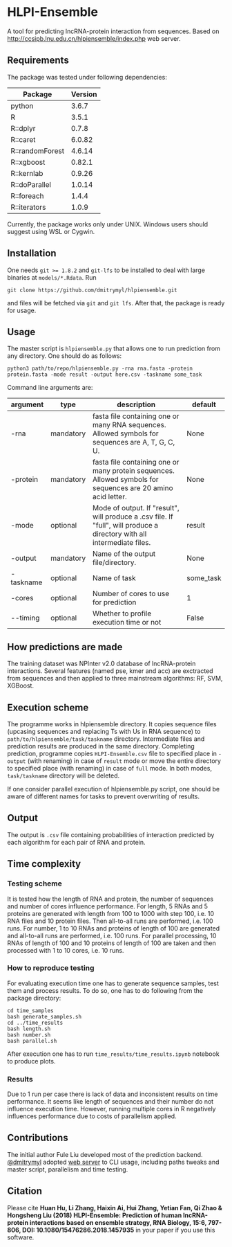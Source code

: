 # HLPI-Ensemble
A tool for predicting lncRNA-protein interaction from sequences. Based on http://ccsipb.lnu.edu.cn/hlpiensemble/index.php web server.
## Requirements
The package was tested under following dependencies:

Package | Version
--- | ---
python | 3.6.7
R | 3.5.1
R::dplyr | 0.7.8
R::caret | 6.0.82
R::randomForest | 4.6.14
R::xgboost | 0.82.1
R::kernlab | 0.9.26
R::doParallel | 1.0.14
R::foreach | 1.4.4
R::iterators | 1.0.9

Currently, the package works only under UNIX. Windows users should suggest using WSL or Cygwin.
 
## Installation
One needs `git >= 1.8.2` and `git-lfs` to be installed to deal with large binaries at `models/*.Rdata`. Run
```
git clone https://github.com/dmitrymyl/hlpiensemble.git
```
and files will be fetched via `git` and `git lfs`. After that, the package is ready for usage.

## Usage
The master script is `hlpiensemble.py` that allows one to run prediction from any directory. One should do as follows:
```
python3 path/to/repo/hlpiensemble.py -rna rna.fasta -protein protein.fasta -mode result -output here.csv -taskname some_task
```
Command line arguments are:

argument|type|description|default
---|---|---|---
-rna|mandatory|fasta file containing one or many RNA sequences. Allowed symbols for sequences are A, T, G, C, U.|None
-protein|mandatory|fasta file containing one or many protein sequences. Allowed symbols for sequences are 20 amino acid letter.|None
-mode|optional|Mode of output. If "result", will produce a .csv file. If "full", will produce a directory with all intermediate files.|result
-output|mandatory|Name of the output file/directory.|None
-taskname|optional|Name of task|some_task
-cores|optional|Number of cores to use for prediction|1
--timing|optional|Whether to profile execution time or not|False

## How predictions are made
The training dataset was NPInter v2.0 database of lncRNA-protein interactions. Several features (named pse, kmer and acc) are exctracted from sequences and then applied to
three mainstream algorithms: RF, SVM, XGBoost.

## Execution scheme
The programme works in hlpiensemble directory. It copies sequence files (upcasing sequences and replacing Ts with Us in RNA sequence) to `path/to/hlpiensemble/task/taskname` directory. Intermediate files and prediction results are produced in the same directory. Completing prediction, programme copies `HLPI-Ensemble.csv` file to specified place in `-output` (with renaming) in case of `result` mode or move the entire directory to specified place (with renaming) in case of `full` mode. In both modes, `task/taskname` directory will be deleted.

If one consider parallel execution of hlpiensemble.py script, one should be aware of different names for tasks to prevent overwriting of results.

## Output
The output is `.csv` file containing probabilities of interaction predicted by each algorithm for each pair of RNA and protein.

## Time complexity

### Testing scheme
It is tested how the length of RNA and protein, the number of sequences and number of cores influence performance.
For length, 5 RNAs and 5 proteins are generated with length from 100 to 1000 with step 100, i.e. 10 RNA files and 10 protein files. Then all-to-all runs are performed, i.e. 100 runs.
For number, 1 to 10 RNAs and proteins of length of 100 are generated and all-to-all runs are performed, i.e. 100 runs.
For parallel processing, 10 RNAs of length of 100 and 10 proteins of length of 100 are taken and then processed with 1 to 10 cores, i.e. 10 runs.

### How to reproduce testing
For evaluating execution time one has to generate sequence samples, test them and process results. To do so, one has to do following from the package directory:
```
cd time_samples
bash generate_samples.sh
cd ../time_results
bash length.sh
bash number.sh
bash parallel.sh
```
After execution one has to run `time_results/time_results.ipynb` notebook to produce plots.

### Results
Due to 1 run per case there is lack of data and inconsistent results on time performance. It seems like length of sequences and their number do not influence execution time. However, running multiple cores in R negatively influences performance due to costs of parallelism applied.

## Contributions
The initial author Fule Liu developed most of the prediction backend. [@dmitrymyl](https://github.com/dmitrymyl) adopted [web server](http://ccsipb.lnu.edu.cn/hlpiensemble/index.php) to CLI usage, including paths tweaks and master script, parallelism and time testing.

## Citation
Please cite **Huan Hu, Li Zhang, Haixin Ai, Hui Zhang, Yetian Fan, Qi Zhao & Hongsheng Liu (2018) HLPI-Ensemble: Prediction of human lncRNA-protein interactions based on ensemble strategy, RNA Biology, 15:6, 797-806, DOI: 10.1080/15476286.2018.1457935** in your paper if you use this software.
